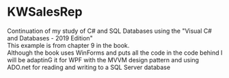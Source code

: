 # KWSalesRep
Continuation of my study of C# and SQL Databases using the "Visual C# and Databases - 2019 Edition" <br>
This example is from chapter 9 in the book. <br> Although the book uses WinForms and puts all the code in the code behind
I will be adaptinG it for WPF with the MVVM design pattern and using ADO.net for reading and writing to a SQL Server database
